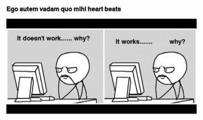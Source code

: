 ### 𝐄𝐠𝐨 𝐚𝐮𝐭𝐞𝐦 𝐯𝐚𝐝𝐚𝐦 𝐪𝐮𝐨 𝐦𝐢𝐡𝐢 𝐡𝐞𝐚𝐫𝐭 𝐛𝐞𝐚𝐭𝐬

![](https://raw.githubusercontent.com/ddugel3/ddugel3/master/CODING.jpg)

<!--
**ddugel3/ddugel3** is a ✨ _special_ ✨ repository because its `README.md` (this file) appears on your GitHub profile.

Here are some ideas to get you started:

- 🔭 I’m currently working on ...
- 🌱 I’m currently learning ...
- 👯 I’m looking to collaborate on ...
- 🤔 I’m looking for help with ...
- 💬 Ask me about ...
- 📫 How to reach me: ...
- 😄 Pronouns: ...
- ⚡ Fun fact: ...
-->
